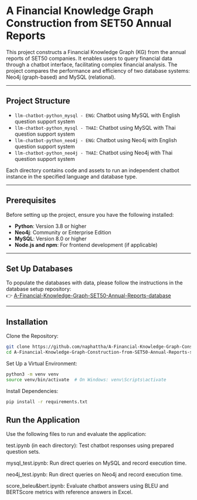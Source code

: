 # A Financial Knowledge Graph Construction from SET50 Annual Reports

This project constructs a Financial Knowledge Graph (KG) from the annual reports of SET50 companies. It enables users to query financial data through a chatbot interface, facilitating complex financial analysis. The project compares the performance and efficiency of two database systems: Neo4j (graph-based) and MySQL (relational).

---

## Project Structure

- `llm-chatbot-python_mysql - ENG`: Chatbot using MySQL with English question support system  
- `llm-chatbot-python_mysql - THAI`: Chatbot using MySQL with Thai question support system  
- `llm-chatbot-python_neo4j - ENG`: Chatbot using Neo4j with English question support system  
- `llm-chatbot-python_neo4j - THAI`: Chatbot using Neo4j with Thai question support system  

Each directory contains code and assets to run an independent chatbot instance in the specified language and database type.

---

## Prerequisites

Before setting up the project, ensure you have the following installed:

- **Python**: Version 3.8 or higher  
- **Neo4j**: Community or Enterprise Edition  
- **MySQL**: Version 8.0 or higher  
- **Node.js and npm**: For frontend development (if applicable)

---

## Set Up Databases

To populate the databases with data, please follow the instructions in the database setup repository:  
👉 [A-Financial-Knowledge-Graph-SET50-Annual-Reports-database](https://github.com/naphattha/A-Financial-Knowledge-Graph-SET50-Annual-Reports-database)

---

## Installation

Clone the Repository:

```bash
git clone https://github.com/naphattha/A-Financial-Knowledge-Graph-Construction-from-SET50-Annual-Reports-scoretest.git
cd A-Financial-Knowledge-Graph-Construction-from-SET50-Annual-Reports-scoretest
```

Set Up a Virtual Environment:

```bash
python3 -m venv venv
source venv/bin/activate  # On Windows: venv\Scripts\activate
```

Install Dependencies:

```bash
pip install -r requirements.txt
```

## Run the Application
Use the following files to run and evaluate the application:

test.ipynb (in each directory): Test chatbot responses using prepared question sets.

mysql_test.ipynb: Run direct queries on MySQL and record execution time.

neo4j_test.ipynb: Run direct queries on Neo4j and record execution time.

score_beleu&bert.ipynb: Evaluate chatbot answers using BLEU and BERTScore metrics with reference answers in Excel.
